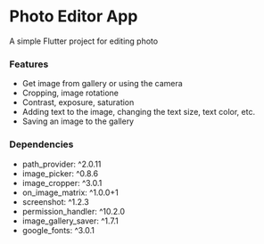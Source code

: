 # Photo Editor App
A simple Flutter project for editing photo

### Features
- Get image from gallery or using the camera
- Cropping, image rotatione
- Contrast, exposure, saturation
- Adding text to the image, changing the text size, text color, etc.
- Saving an image to the gallery

### Dependencies
- path_provider: ^2.0.11
- image_picker: ^0.8.6
- image_cropper: ^3.0.1
- on_image_matrix: ^1.0.0+1
- screenshot: ^1.2.3
- permission_handler: ^10.2.0
- image_gallery_saver: ^1.7.1
- google_fonts: ^3.0.1